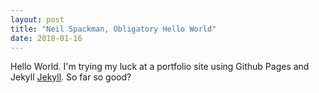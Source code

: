 ```yaml
---
layout: post
title: "Neil Spackman, Obligatory Hello World"
date: 2018-01-16
---
```


Hello World. I'm trying my luck at a portfolio site using Github Pages and Jekyll [Jekyll](http://jekyllrb.com). So far so good?